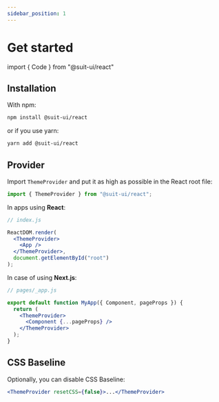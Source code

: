 ```yaml
---
sidebar_position: 1
---
```


# Get started

import { Code } from "@suit-ui/react"

## Installation

With npm:

```bash
npm install @suit-ui/react
```

or if you use yarn:

```bash
yarn add @suit-ui/react
```

## Provider

Import <Code>ThemeProvider</Code> and put it as high as possible in the React root file:

```jsx
import { ThemeProvider } from "@suit-ui/react";
```

In apps using **React**:

```jsx
// index.js

ReactDOM.render(
  <ThemeProvider>
    <App />
  </ThemeProvider>,
  document.getElementById("root")
);
```

In case of using **Next.js**:

```jsx
// pages/_app.js

export default function MyApp({ Component, pageProps }) {
  return (
    <ThemeProvider>
      <Component {...pageProps} />
    </ThemeProvider>
  );
}
```

## CSS Baseline

Optionally, you can disable CSS Baseline:

```jsx
<ThemeProvider resetCSS={false}>...</ThemeProvider>
```
